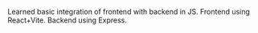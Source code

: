 Learned basic integration of frontend with backend in JS.
Frontend using React+Vite.
Backend using Express.